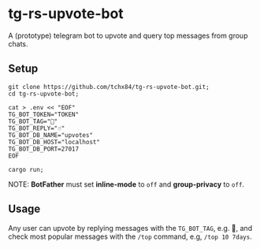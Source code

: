# tg-rs-upvote-bot

A (prototype) telegram bot to upvote and query top messages from group chats.

## Setup

```
git clone https://github.com/tchx84/tg-rs-upvote-bot.git;
cd tg-rs-upvote-bot;

cat > .env << "EOF"
TG_BOT_TOKEN="TOKEN"
TG_BOT_TAG="🥭"
TG_BOT_REPLY="☝"
TG_BOT_DB_NAME="upvotes"
TG_BOT_DB_HOST="localhost"
TG_BOT_DB_PORT=27017
EOF

cargo run;
```

NOTE: **BotFather** must set  **inline-mode** to `off` and **group-privacy** to `off`.

## Usage

Any user can upvote by replying messages with the `TG_BOT_TAG`, e.g. 🥭, and check most popular messages with the `/top` command, e.g, `/top 10 7days`.
